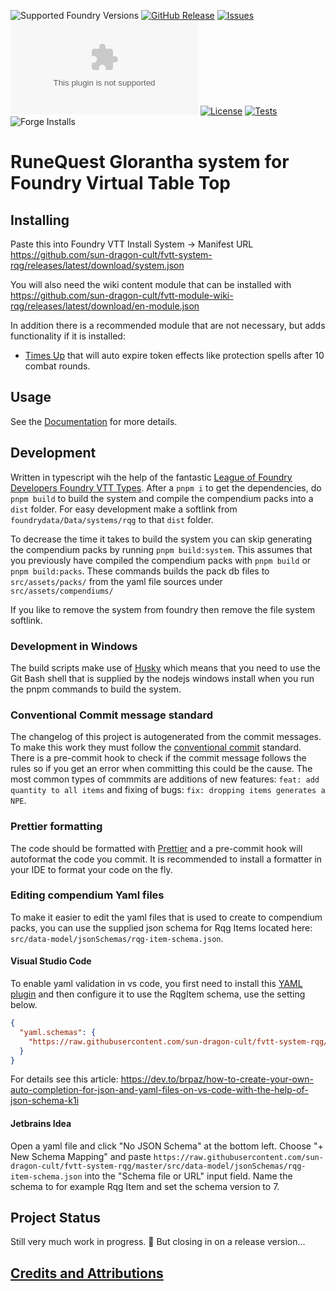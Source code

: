 ![Supported Foundry Versions](https://img.shields.io/endpoint?url=https://foundryshields.com/version?url=https://github.com/sun-dragon-cult/fvtt-system-rqg/releases/latest/download/system.json)
[![GitHub Release](https://img.shields.io/github/release/sun-dragon-cult/fvtt-system-rqg)]()
[![Issues](https://img.shields.io/github/issues-raw/sun-dragon-cult/fvtt-system-rqg?maxAge=25000)](https://github.com/wakeand/fvtt-system-rqg/issues)
![Latest Release Download Count](https://img.shields.io/github/downloads/sun-dragon-cult/fvtt-system-rqg/latest/rqg.zip)
[![License](https://img.shields.io/badge/License-Apache_2.0-blue.svg)](https://github.com/sun-dragon-cult/fvtt-system-rqg/blob/master/LICENSE)
[![Tests](https://github.com/sun-dragon-cult/fvtt-system-rqg/actions/workflows/test.yml/badge.svg)](https://github.com/sun-dragon-cult/fvtt-system-rqg/actions/workflows/test.yml)
![Forge Installs](https://img.shields.io/badge/dynamic/json?color=red&label=Forge%20Installs&query=package.installs&suffix=%25&url=https%3A%2F%2Fforge-vtt.com%2Fapi%2Fbazaar%2Fpackage%2Frqg)

# RuneQuest Glorantha system for Foundry Virtual Table Top

## Installing

Paste this into Foundry VTT Install System -> Manifest URL
https://github.com/sun-dragon-cult/fvtt-system-rqg/releases/latest/download/system.json

You will also need the wiki content module that can be installed with
https://github.com/sun-dragon-cult/fvtt-module-wiki-rqg/releases/latest/download/en-module.json

In addition there is a recommended module that are not necessary, but adds functionality if it is installed:

- [Times Up](https://foundryvtt.com/packages/times-up) that will auto expire token effects like protection spells after 10 combat rounds.

## Usage

See the [Documentation](https://sun-dragon-cult.github.io/) for more details.

## Development

Written in typescript wih the help of the fantastic [League of Foundry Developers Foundry VTT Types](https://github.com/League-of-Foundry-Developers/foundry-vtt-types).
After a `pnpm i` to get the dependencies, do `pnpm build` to build the system and compile the compendium packs into a `dist` folder.
For easy development make a softlink from `foundrydata/Data/systems/rqg` to that `dist` folder.

To decrease the time it takes to build the system you can skip generating the compendium packs by running `pnpm build:system`.
This assumes that you previously have compiled the compendium packs with `pnpm build` or `pnpm build:packs`.
These commands builds the pack db files to `src/assets/packs/` from the yaml file sources under `src/assets/compendiums/`

If you like to remove the system from foundry then remove the file system softlink.

### Development in Windows

The build scripts make use of [Husky](https://typicode.github.io/husky/) which means that you need to use the
Git Bash shell that is supplied by the nodejs windows install when you run the pnpm commands to build the system.

### Conventional Commit message standard

The changelog of this project is autogenerated from the commit messages. To make this work they must follow the [conventional commit](https://www.conventionalcommits.org/)
standard. There is a pre-commit hook to check if the commit message follows the rules so if you get an error when committing this could be the cause.
The most common types of commmits are additions of new features: `feat: add quantity to all items`
and fixing of bugs: `fix: dropping items generates a NPE`.

### Prettier formatting

The code should be formatted with [Prettier](https://prettier.io/) and a pre-commit hook will autoformat the code you commit. It is recommended to
install a formatter in your IDE to format your code on the fly.

### Editing compendium Yaml files

To make it easier to edit the yaml files that is used to create to compendium packs, you can
use the supplied json schema for Rqg Items located here: `src/data-model/jsonSchemas/rqg-item-schema.json`.

#### Visual Studio Code

To enable yaml validation in vs code, you first need to install this [YAML plugin](https://marketplace.visualstudio.com/items?itemName=redhat.vscode-yaml)
and then configure it to use the RqgItem schema, use the setting below.

```json
{
  "yaml.schemas": {
    "https://raw.githubusercontent.com/sun-dragon-cult/fvtt-system-rqg/master/src/data-model/jsonSchemas/rqg-item-schema.json": ".yaml"
  }
}
```

For details see this article: https://dev.to/brpaz/how-to-create-your-own-auto-completion-for-json-and-yaml-files-on-vs-code-with-the-help-of-json-schema-k1i

#### Jetbrains Idea

Open a yaml file and click "No JSON Schema" at the bottom left. Choose "+ New Schema Mapping" and paste `https://raw.githubusercontent.com/sun-dragon-cult/fvtt-system-rqg/master/src/data-model/jsonSchemas/rqg-item-schema.json`
into the "Schema file or URL" input field. Name the schema to for example Rqg Item and set the schema
version to 7.

## Project Status

Still very much work in progress. 🚧 But closing in on a release version...

## [Credits and Attributions](docs/credits.md)
